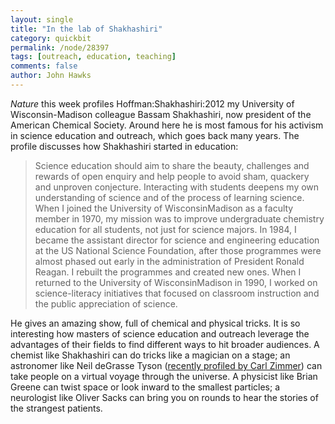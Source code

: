 ```yaml
---
layout: single 
title: "In the lab of Shakhashiri" 
category: quickbit
permalink: /node/28397
tags: [outreach, education, teaching] 
comments: false 
author: John Hawks 
---
```



<em>Nature</em> this week profiles <bib>Hoffman:Shakhashiri:2012</bib> my University of Wisconsin-Madison colleague Bassam Shakhashiri, now president of the American Chemical Society. Around here he is most famous for his activism in science education and outreach, which goes back many years. The profile discusses how Shakhashiri started in education: 

<blockquote>Science education should aim to share the beauty, challenges and rewards of open enquiry and help people to avoid sham, quackery and unproven conjecture. Interacting with students deepens my own understanding of science and of the process of learning science. When I joined the University of WisconsinMadison as a faculty member in 1970, my mission was to improve undergraduate chemistry education for all students, not just for science majors. In 1984, I became the assistant director for science and engineering education at the US National Science Foundation, after those programmes were almost phased out early in the administration of President Ronald Reagan. I rebuilt the programmes and created new ones. When I returned to the University of WisconsinMadison in 1990, I worked on science-literacy initiatives that focused on classroom instruction and the public appreciation of science.</blockquote>

He gives an amazing show, full of chemical and physical tricks. It is so interesting how masters of science education and outreach leverage the advantages of their fields to find different ways to hit broader audiences. A chemist like Shakhashiri can do tricks like a magician on a stage; an astronomer like Neil deGrasse Tyson (<a href="http://blogs.discovermagazine.com/loom/2012/01/02/the-cosmic-performance-my-new-profile-of-neil-degrasse-tyson/">recently profiled by Carl Zimmer</a>) can take people on a virtual voyage through the universe. A physicist like Brian Greene can twist space or look inward to the smallest particles; a neurologist like Oliver Sacks can bring you on rounds to hear the stories of the strangest patients. 



